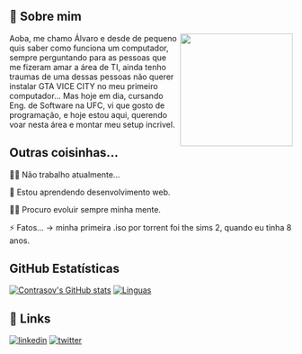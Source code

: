 
## 🚀 Sobre mim
<img align="right" width="200" src="https://media.tenor.com/NTcLs_Su1c8AAAAd/arthur-morgan-rdr2.gif" />


Aoba, me chamo Álvaro e desde de pequeno quis saber como funciona um computador, sempre perguntando para
as pessoas que me fizeram amar a área de TI, ainda tenho traumas de uma dessas pessoas não querer instalar 
GTA VICE CITY no meu primeiro computador... 
Mas hoje em dia, cursando Eng. de Software na UFC, vi que gosto de programação, e hoje estou aqui, querendo 
voar nesta área e montar meu setup incrivel.


## Outras coisinhas...
👩‍💻 Não trabalho atualmente...

🧠 Estou aprendendo desenvolvimento web.

👯‍♀️ Procuro evoluir sempre minha mente.

⚡️ Fatos... -> minha primeira .iso por torrent foi 
the sims 2, quando eu tinha 8 anos.

## **GitHub Estatísticas**

[![Contrasov's GitHub stats](https://github-readme-stats.vercel.app/api?username=contrasov)](https://github.com/contrasov/github-readme-stats)
[![Linguas](https://github-readme-stats.vercel.app/api/top-langs/?username=contrasov&layout=compact)](https://github.com/contrasov/github-readme-stats)





## 🔗 Links
[![linkedin](https://img.shields.io/badge/linkedin-0A66C2?style=for-the-badge&logo=linkedin&logoColor=white)](https://www.linkedin.com/in/%C3%A1lvaro-santos-669354203/)
[![twitter](https://img.shields.io/badge/twitter-1DA1F2?style=for-the-badge&logo=twitter&logoColor=white)](https://twitter.com/sleep_ze)
